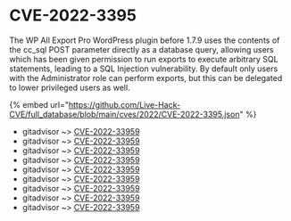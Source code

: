 # CVE-2022-3395

The WP All Export Pro WordPress plugin before 1.7.9 uses the contents of the cc_sql POST parameter directly as a database query, allowing users which has been given permission to run exports to execute arbitrary SQL statements, leading to a SQL Injection vulnerability. By default only users with the Administrator role can perform exports, but this can be delegated to lower privileged users as well.

{% embed url="https://github.com/Live-Hack-CVE/full_database/blob/main/cves/2022/CVE-2022-3395.json" %}


* gitadvisor ~> [CVE-2022-33959](https://www.alice-snow.ru/2022/database/cve-2022-3395/cve-2022-33959-gitadvisor)
* gitadvisor ~> [CVE-2022-33959](https://www.alice-snow.ru/2022/database/cve-2022-3395/cve-2022-33959-gitadvisor)
* gitadvisor ~> [CVE-2022-33959](https://www.alice-snow.ru/2022/database/cve-2022-3395/cve-2022-33959-gitadvisor)
* gitadvisor ~> [CVE-2022-33959](https://www.alice-snow.ru/2022/database/cve-2022-3395/cve-2022-33959-gitadvisor)
* gitadvisor ~> [CVE-2022-33959](https://www.alice-snow.ru/2022/database/cve-2022-3395/cve-2022-33959-gitadvisor)
* gitadvisor ~> [CVE-2022-33959](https://www.alice-snow.ru/2022/database/cve-2022-3395/cve-2022-33959-gitadvisor)
* gitadvisor ~> [CVE-2022-33959](https://www.alice-snow.ru/2022/database/cve-2022-3395/cve-2022-33959-gitadvisor)
* gitadvisor ~> [CVE-2022-33959](https://www.alice-snow.ru/2022/database/cve-2022-3395/cve-2022-33959-gitadvisor)
* gitadvisor ~> [CVE-2022-33959](https://www.alice-snow.ru/2022/database/cve-2022-3395/cve-2022-33959-gitadvisor)